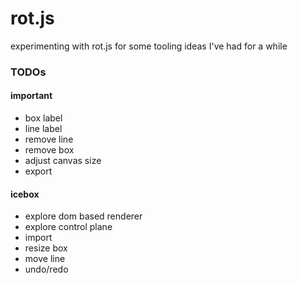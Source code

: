 # rot.js
experimenting with rot.js for some tooling ideas I've had for a while


### TODOs

#### important

* box label
* line label
* remove line
* remove box
* adjust canvas size
* export


#### icebox
* explore dom based renderer
* explore control plane
* import
* resize box
* move line
* undo/redo
